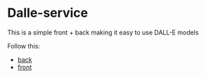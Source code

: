 # Dalle-service

This is a simple front + back making it easy to use DALL-E models

Follow this:
* [back](back)
* [front](front)
